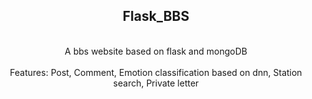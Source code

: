 <div align="center"> <h2>Flask_BBS</h2></div><br>
<div align="center"> A bbs website based on flask and mongoDB</div><br>
<div align="center">Features: Post, Comment, Emotion classification based on dnn, Station search, Private letter</div>
<div align="center><img src="main.png"/></div>

